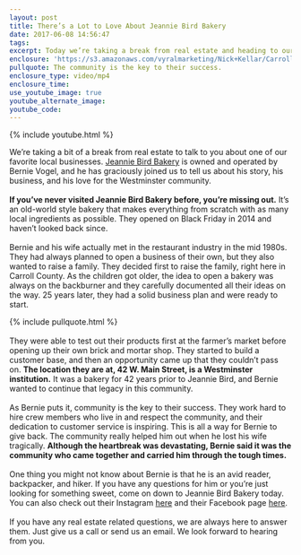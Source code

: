 ```yaml
---
layout: post
title: There’s a Lot to Love About Jeannie Bird Bakery
date: 2017-06-08 14:56:47
tags:
excerpt: Today we’re taking a break from real estate and heading to our favorite bakery. Stay tuned to learn more about Jeannie Bird Bakery.
enclosure: 'https://s3.amazonaws.com/vyralmarketing/Nick+Kellar/CarrollCounty+Real+Estate+Jeannie+Bird+Bakery.mp4'
pullquote: The community is the key to their success.
enclosure_type: video/mp4
enclosure_time:
use_youtube_image: true
youtube_alternate_image:
youtube_code:
---
```



{% include youtube.html %}

We’re taking a bit of a break from real estate to talk to you about one of our favorite local businesses. [Jeannie Bird Bakery](https://www.jeanniebird.com/) is owned and operated by Bernie Vogel, and he has graciously joined us to tell us about his story, his business, and his love for the Westminster community.
<br>&nbsp;
<br>**If you’ve never visited Jeannie Bird Bakery before, you’re missing out.** It’s an old-world style bakery that makes everything from scratch with as many local ingredients as possible. They opened on Black Friday in 2014 and haven’t looked back since.
<br>&nbsp;
<br>Bernie and his wife actually met in the restaurant industry in the mid 1980s. They had always planned to open a business of their own, but they also wanted to raise a family. They decided first to raise the family, right here in Carroll County. As the children got older, the idea to open a bakery was always on the backburner and they carefully documented all their ideas on the way. 25 years later, they had a solid business plan and were ready to start.

{% include pullquote.html %}
<br>&nbsp;
<br>They were able to test out their products first at the farmer’s market before opening up their own brick and mortar shop. They started to build a customer base, and then an opportunity came up that they couldn’t pass on. **The location they are at, 42 W. Main Street, is a Westminster institution.** It was a bakery for 42 years prior to Jeannie Bird, and Bernie wanted to continue that legacy in this community.&nbsp;
<br>&nbsp;
<br>As Bernie puts it, community is the key to their success. They work hard to hire crew members who live in and respect the community, and their dedication to customer service is inspiring. This is all a way for Bernie to give back. The community really helped him out when he lost his wife tragically. **Although the heartbreak was devastating, Bernie said it was the community who came together and carried him through the tough times.&nbsp;**
<br>&nbsp;
<br>One thing you might not know about Bernie is that he is an avid reader, backpacker, and hiker. If you have any questions for him or you’re just looking for something sweet, come on down to Jeannie Bird Bakery today. You can also check out their Instagram [here](https://www.instagram.com/jeanniebirdbaking/) and their Facebook page [here](https://www.facebook.com/jeanniebirdbakingcompany/?ref=hl).
<br>&nbsp;
<br>If you have any real estate related questions, we are always here to answer them. Just give us a call or send us an email. We look forward to hearing from you.